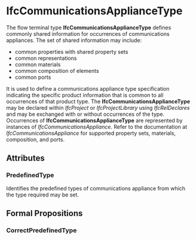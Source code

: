 # IfcCommunicationsApplianceType

The flow terminal type **IfcCommunicationsApplianceType** defines commonly shared information for occurrences of communications appliances. The set of shared information may include:

* common properties with shared property sets
* common representations
* common materials
* common composition of elements
* common ports
<!-- end of short definition -->

It is used to define a communications appliance type specification indicating the specific product information that is common to all occurrences of that product type. The **IfcCommunicationsApplianceType** may be declared within _IfcProject_ or _IfcProjectLibrary_ using _IfcRelDeclares_ and may be exchanged with or without occurrences of the type. Occurrences of **IfcCommunicationsApplianceType** are represented by instances of _IfcCommunicationsAppliance_. Refer to the documentation at _IfcCommunicationsAppliance_ for supported property sets, materials, composition, and ports.

## Attributes

### PredefinedType
Identifies the predefined types of communications appliance from which the type required may be set.

## Formal Propositions

### CorrectPredefinedType

